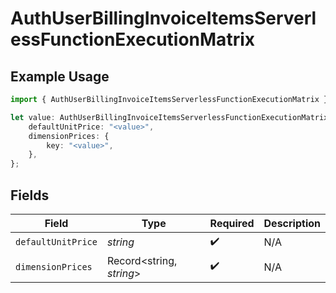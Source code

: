 # AuthUserBillingInvoiceItemsServerlessFunctionExecutionMatrix

## Example Usage

```typescript
import { AuthUserBillingInvoiceItemsServerlessFunctionExecutionMatrix } from "@vercel/sdk/models/components";

let value: AuthUserBillingInvoiceItemsServerlessFunctionExecutionMatrix = {
    defaultUnitPrice: "<value>",
    dimensionPrices: {
        key: "<value>",
    },
};
```

## Fields

| Field                    | Type                     | Required                 | Description              |
| ------------------------ | ------------------------ | ------------------------ | ------------------------ |
| `defaultUnitPrice`       | *string*                 | :heavy_check_mark:       | N/A                      |
| `dimensionPrices`        | Record<string, *string*> | :heavy_check_mark:       | N/A                      |